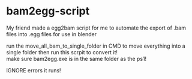 # bam2egg-script
My friend made a egg2bam script for me to automate the export of .bam files into .egg files for use in blender

run the move_all_bam_to_single_folder in CMD to move everything into a single folder then run this scrpit to convert it!\
make sure bam2egg.exe is in the same folder as the ps1!

IGNORE errors it runs!
